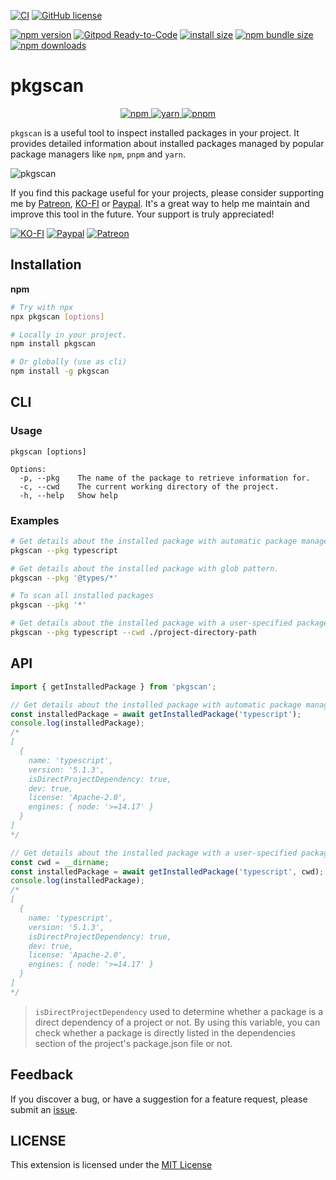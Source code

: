[![CI](https://github.com/nguyenngoclongdev/pkgscan/actions/workflows/ci.yml/badge.svg)](https://github.com/nguyenngoclongdev/pkgscan/actions/workflows/ci.yml)
[![GitHub license](https://img.shields.io/badge/license-MIT-blue.svg?style=flat-square)](https://github.com/nguyenngoclongdev/pkgscan/)

[![npm version](https://img.shields.io/npm/v/pkgscan.svg?style=flat-square)](https://www.npmjs.org/package/pkgscan)
[![Gitpod Ready-to-Code](https://img.shields.io/badge/Gitpod-Ready--to--Code-blue?logo=gitpod&style=flat-square)](https://gitpod.io/#https://github.com/nguyenngoclongdev/pkgscan)
[![install size](https://img.shields.io/badge/dynamic/json?url=https://packagephobia.com/v2/api.json?p=pkgscan&query=$.install.pretty&label=install%20size&style=flat-square)](https://packagephobia.now.sh/result?p=pkgscan)
[![npm bundle size](https://img.shields.io/bundlephobia/minzip/pkgscan?style=flat-square)](https://bundlephobia.com/package/pkgscan@latest)
[![npm downloads](https://img.shields.io/npm/dt/pkgscan.svg?style=flat-square)](https://npm-stat.com/charts.html?package=pkgscan)

# pkgscan

<p align="center">
  <!-- npm -->
  <a href="https://www.npmjs.com" target="_blank">
      <img src="https://img.shields.io/badge/npm-CB3837?logo=npm&logoColor=fff&style=for-the-badge" alt="npm">
  </a>
  <!-- yarn -->
  <a href="https://yarnpkg.com" target="_blank">
     <img src="https://img.shields.io/badge/Yarn-2C8EBB?logo=yarn&logoColor=fff&style=for-the-badge" alt="yarn">
  </a>
    <!-- pnpm -->
  <a href="https://pnpm.io" target="_blank">
     <img src="https://img.shields.io/badge/pnpm-F69220?logo=pnpm&logoColor=fff&style=for-the-badge" alt="pnpm">
  </a>
</p>

`pkgscan` is a useful tool to inspect installed packages in your project. It provides detailed information about installed packages managed by popular package managers like `npm`, `pnpm` and `yarn`.

![pkgscan](https://github.com/nguyenngoclongdev/pkgscan/raw/HEAD/images/demo.gif)

If you find this package useful for your projects, please consider supporting me by [Patreon](https://patreon.com/nguyenngoclong), [KO-FI](https://ko-fi.com/nguyenngoclong) or [Paypal](http://paypal.com/paypalme/longnguyenngoc). It's a great way to help me maintain and improve this tool in the future. Your support is truly appreciated!

[![KO-FI](https://img.shields.io/badge/Ko--fi-F16061?style=for-the-badge&logo=ko-fi&logoColor=white)](https://ko-fi.com/nguyenngoclong)
[![Paypal](https://img.shields.io/badge/PayPal-00457C?style=for-the-badge&logo=paypal&logoColor=white)](http://paypal.com/paypalme/longnguyenngoc)
[![Patreon](https://img.shields.io/badge/Patreon-F96854?style=for-the-badge&logo=patreon&logoColor=white)](https://patreon.com/nguyenngoclong)

## Installation

**npm**

```sh
# Try with npx
npx pkgscan [options]

# Locally in your project.
npm install pkgscan

# Or globally (use as cli)
npm install -g pkgscan
```

## CLI

### Usage

```
pkgscan [options]

Options:
  -p, --pkg    The name of the package to retrieve information for.
  -c, --cwd    The current working directory of the project.
  -h, --help   Show help
```

### Examples

```sh
# Get details about the installed package with automatic package manager detection.
pkgscan --pkg typescript

# Get details about the installed package with glob pattern.
pkgscan --pkg '@types/*'

# To scan all installed packages
pkgscan --pkg '*'

# Get details about the installed package with a user-specified package manager.
pkgscan --pkg typescript --cwd ./project-directory-path
```

## API

```typescript
import { getInstalledPackage } from 'pkgscan';

// Get details about the installed package with automatic package manager detection.
const installedPackage = await getInstalledPackage('typescript');
console.log(installedPackage);
/*
[
  {
    name: 'typescript',
    version: '5.1.3',
    isDirectProjectDependency: true,
    dev: true,
    license: 'Apache-2.0',
    engines: { node: '>=14.17' }
  }
]
*/

// Get details about the installed package with a user-specified package manager.
const cwd = __dirname;
const installedPackage = await getInstalledPackage('typescript', cwd);
console.log(installedPackage);
/*
[
  {
    name: 'typescript',
    version: '5.1.3',
    isDirectProjectDependency: true,
    dev: true,
    license: 'Apache-2.0',
    engines: { node: '>=14.17' }
  }
]
*/
```

> `isDirectProjectDependency` used to determine whether a package is a direct dependency of a project or not. By using this variable, you can check whether a package is directly listed in the dependencies section of the project's package.json file or not.

## Feedback

If you discover a bug, or have a suggestion for a feature request, please
submit an [issue](https://github.com/nguyenngoclongdev/pkgscan/issues).

## LICENSE

This extension is licensed under the [MIT License](LICENSE)
